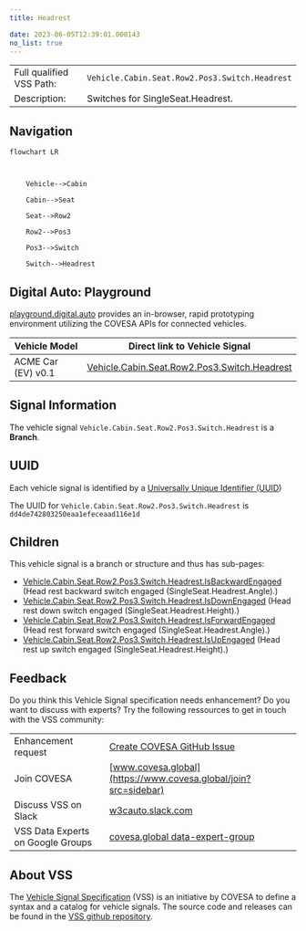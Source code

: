 ```yaml
---
title: Headrest

date: 2023-06-05T12:39:01.000143
no_list: true
---
```



| | |
|---|---|
| Full qualified VSS Path: | `Vehicle.Cabin.Seat.Row2.Pos3.Switch.Headrest` |
| Description: | Switches for SingleSeat.Headrest. |

## Navigation

```mermaid
flowchart LR



    Vehicle-->Cabin

    Cabin-->Seat

    Seat-->Row2

    Row2-->Pos3

    Pos3-->Switch

    Switch-->Headrest

```


## Digital Auto: Playground

[playground.digital.auto](http://digital.auto) provides an in-browser, rapid prototyping environment utilizing the COVESA APIs for connected vehicles. 

| Vehicle Model | Direct link to Vehicle Signal |
|---|---|
| ACME Car (EV) v0.1 | [Vehicle.Cabin.Seat.Row2.Pos3.Switch.Headrest](https://digitalauto.netlify.app/model/STLWzk1WyqVVLbfymb4f/cvi/list/Vehicle.Cabin.Seat.Row2.Pos3.Switch.Headrest/) |


## Signal Information




The vehicle signal `Vehicle.Cabin.Seat.Row2.Pos3.Switch.Headrest` is a **Branch**.





## UUID

Each vehicle signal is identified by a [Universally Unique Identifier (UUID](https://en.wikipedia.org/wiki/Universally_unique_identifier))

The UUID for `Vehicle.Cabin.Seat.Row2.Pos3.Switch.Headrest` is `dd4de742803250eaa1efeceaad116e1d`

## Children

This vehicle signal is a branch or structure and thus has sub-pages:

- [Vehicle.Cabin.Seat.Row2.Pos3.Switch.Headrest.IsBackwardEngaged](isbackwardengaged/) (Head rest backward switch engaged (SingleSeat.Headrest.Angle).)
- [Vehicle.Cabin.Seat.Row2.Pos3.Switch.Headrest.IsDownEngaged](isdownengaged/) (Head rest down switch engaged (SingleSeat.Headrest.Height).)
- [Vehicle.Cabin.Seat.Row2.Pos3.Switch.Headrest.IsForwardEngaged](isforwardengaged/) (Head rest forward switch engaged (SingleSeat.Headrest.Angle).)
- [Vehicle.Cabin.Seat.Row2.Pos3.Switch.Headrest.IsUpEngaged](isupengaged/) (Head rest up switch engaged (SingleSeat.Headrest.Height).)


## Feedback

Do you think this Vehicle Signal specification needs enhancement? Do you want to discuss with experts? Try the following ressources to get in touch with the VSS community:

| | |
|---|---|
| Enhancement request | [Create COVESA GitHub Issue](https://github.com/COVESA/vehicle_signal_specification/issues/new?body=Please+describe+your+feedback&title=Signal+feedback+Vehicle.Cabin.Seat.Row2.Pos3.Switch.Headrest) |
| Join COVESA | [www.covesa.global](https://www.covesa.global/join?src=sidebar) |
| Discuss VSS on Slack | [w3cauto.slack.com](http://w3cauto.slack.com/) |
| VSS Data Experts on Google Groups | [covesa.global data-expert-group](https://groups.google.com/a/covesa.global/g/data-expert-group) |

## About VSS

The [Vehicle Signal Specification](https://covesa.github.io/vehicle_signal_specification/) (VSS)
is an initiative by COVESA to define a syntax and a catalog for vehicle signals.
The source code and releases can be found in the [VSS github repository](https://github.com/COVESA/vehicle_signal_specification).


